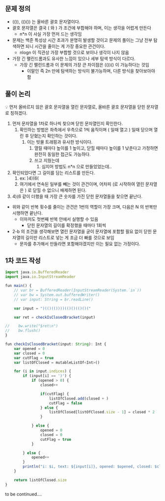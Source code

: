 ## 문제 정의

- (()), (()()) 는 올바른 괄호 문자열이다.
- 괄호 문자열은 결국 ( 와 ) 가 조건에 부합해야 하며, 이는 생각을 어렵게 만든다
    - n*n 이 사실 가장 먼저 드는 생각임
- 문제는 백준 특성상 시간 초과가 분명히 발생할 것이고 문제의 풀이는 그냥 전부 탐색하면 되니 시간을 줄이는 게 가장 중요한 관건이다.
    - nlogn 이 직관상 가장 부합할 것으로 보이나 생각이 나지 않음
- 가장 긴 팰린드롬과도 유사한 느낌이 있으나 세부 탐색 방식이 다르다.
    - 가장 긴 팰린드롬과 이 문제의 가장 큰 차이점은
    (())()
    이 가능하다는 것임
        - 이말인 즉 2n 만에 탐색하는 방식이 불가능하며, 다른 방식을 찾아보아야 함

## 풀이  논리

<aside>
💡 먼저 올바르지 않은 괄호 문자열을 열린 문자열로, 올바른 괄호 문자열을 닫힌 문자열로 칭하겠다.

</aside>

1. 먼저 문자열을 1차로 하나씩 찾으며 닫힌 문자열인지 확인한다.
    1. 확인하는 방법은 좌측에서 우측으로 1씩 움직이며 ( 일때 열고 ) 일때 닫으며 열린 후 닫혔는지 확인하는 것이다.
        1. 이는 빗물 트래핑과 유사한 방식이다.
            1. 열릴 때마다 높이를 1 높이고, 닫힐 때마다 높이를 1 낮춘다고 가정하면 완전히 동일한 접근도 가능하다.
            2. 쓰고 지웠는데
                1. 심지어 방법도 n*n 으로 만들었었는데..
2. 확인되었다면 그 길이를 담는 리스트를 만든다.
    1. ex: )4)(6(
    2. 여기에서 연속된 일부를 빼는 것이 관건이며, 어차피 (로 시작하여 열린 문자열은 ) 로 닫힐 수 없으니 배제하면 된다.
3. 4)(6
같이 더했을 때 가장 큰 숫자를 가진 닫힌 문자열들을 찾으면 끝난다.
- 위와 같이 반복 횟수를 줄이는 관건은 1번의 역할이 가장 크며, 다음은 N 의 반복만 시행하면 끝난다.
    - 이마저도 첫번째 반복 안에서 실행할 수 있음
        - 닫힌 문자열의 길이를 확정했을 때마다 1회씩
- 2-b 의 조건을 생각해보면 열린 문자열을 굳이 문자열에 포함할 필요 없이 닫힌 문자열의 길이만 리스트로 넣는 게 조금 더 빠를 것으로 보임
    - 문자를 추가해서 만들라면 포함해야겠지만 이는 필요 없는 가정이다.

## 1차 코드 작성

```jsx
import java.io.BufferedReader
import java.io.InputStreamReader

fun main() {
    // var br = BufferedReader(InputStreamReader(System.`in`))
    // var bw = System.out.bufferedWriter()
    // var input: String = br.readLine()

    var input = ")(()(())))(()()(()()("

    var ret = checkIsClosedBracket(input)

//    bw.write("$ret\n")
//    bw.flush()
}

fun checkIsClosedBracket(input: String): Int {
    var opened = 0
    var closed = 0
    var cutFlag = true
    var listOfClosed = mutableListOf<Int>()

    for (i in input.indices) {
        if (input[i] == ')') {
            if (opened > 0) {
                closed++

                if(cutFlag) {
                    listOfClosed.add(closed + )
                    cutFlag = false
                } else {
                    listOfClosed[listOfClosed.size - 1] = closed * 2
                }

            } else {
                opened = 0
                closed = 0
                cutFlag = true
            }

        } else {
            opened++
        }
        println("i: $i, text: ${input[i]}, opened: $opened, closed: $closed, listOfClosed: $listOfClosed")
    }

    return listOfClosed.size
}
```

to be continued….
